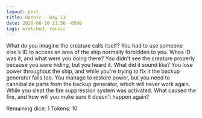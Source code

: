 ```yaml
---
layout: post
title: Ronnic - Day 13
date: 2020-08-10 21:50 -0500
tags: wretched, ronnic
---
```


What do you imagine the creature calls itself?
You had to use someone else's ID to access an area of the ship normally forbidden to you. Whos ID was it, and what were you doing there?
You didn't see the creature properly because you were hiding, but you heard it. What did it sound like?
You lose power throughout the ship, and while you're trying to fix it the backup generator fails too. You manage to restore power, but you need to cannibalize parts from the backup generator, which will never work again.
While you slept the fire suppression system was activated. What caused the fire, and how will you make sure it doesn't happen again?

Remaining dice: 1
Tokens: 10
